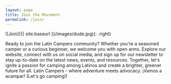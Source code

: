 ```yaml
---
layout: page
title: Join the Movement
permalink: /join/
---
```


![Join]({{ site.baseurl }}/images/dude.jpg){: .right}

Ready to join the Latin Campers community? Whether you're a seasoned camper or a curious beginner, we welcome you with open arms. Explore our website, connect with us on social media, and sign up for our newsletter to stay up-to-date on the latest news, events, and resources. Together, let's ignite a passion for camping among Latinos and create a brighter, greener future for all. Latin Campers - where adventure meets advocacy. ¡Vamos a acampar! (Let's go camping!)
